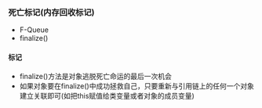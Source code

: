 ### 死亡标记(内存回收标记) ###
* F-Queue
* finalize()

#### 标记 ####
* finalize()方法是对象逃脱死亡命运的最后一次机会
* 如果对象要在finalize()中成功拯救自己，只要重新与引用链上的任何一个对象建立关联即可(如把this赋值给类变量或者对象的成员变量)
